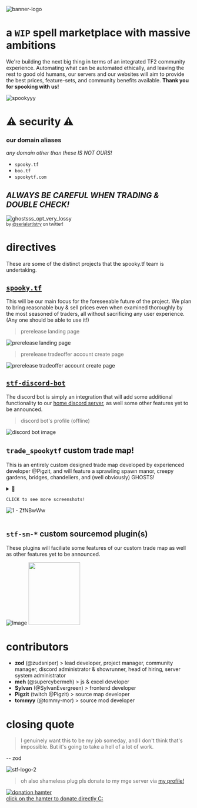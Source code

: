 ![banner-logo](https://user-images.githubusercontent.com/16076573/192673098-48467c36-2d96-43ca-bc02-5ec993989ceb.gif)
# a `WIP` spell marketplace with massive ambitions
We're building the next big thing in terms of an integrated TF2 community experience. Automating what can be automated ethically, and leaving the rest to good old humans, our servers and our websites will aim to provide the best prices, feature-sets, and community benefits available. **Thank you for spooking with us!**

![spookyyy](https://user-images.githubusercontent.com/16076573/192679534-c4bac976-63f8-4077-b74c-f21868a6a07c.png)

# ⚠️ security ⚠️
### our domain aliases
_any domain other than these IS NOT OURS!_  
- `spooky.tf` 
- `boo.tf`
- `spookytf.com`

## ***ALWAYS BE CAREFUL WHEN TRADING & DOUBLE CHECK!***

![ghostsss_opt_very_lossy](https://user-images.githubusercontent.com/16076573/195031893-e4f231fc-f9d8-4f37-9362-37bc360e37f3.gif)  
<sub>by [@serialartistry](https://twitter.com/serialartistry) on twitter!</sub>  

# directives
These are some of the distinct projects that the spooky.tf team is undertaking.
## [`spooky.tf`](https://github.com/spookytf/spookytf)  
This will be our main focus for the foreseeable future of the project. We plan to bring reasonable buy & sell prices even when examined thoroughly by the most seasoned of traders, all without sacrificing any user experience. (Any one should be able to use it!)  

> prerelease landing page  

![prerelease landing page](https://user-images.githubusercontent.com/16076573/192677278-36e62942-3f45-453d-bbbe-08922f072100.png)  
> prerelease tradeoffer account create page  

![prerelease tradeoffer account create page](https://user-images.githubusercontent.com/16076573/192677067-ce33dd96-0f19-4cff-bd97-10a129d3a640.png)


## [`stf-discord-bot`](https://github.com/spookytf/stf-discord-bot)  
The discord bot is simply an integration that will add some additional functionality to our [home discord server](https://spooky.tf/discord/), as well some other features yet to be announced.  

> discord bot's profile (offline)

![discord bot image](https://user-images.githubusercontent.com/16076573/192677858-d92f6aa8-4783-4943-ba52-037bc12bd802.png)


## `trade_spookytf` custom trade map!  
This is an entirely custom designed trade map developed by experienced developer @Pigzit, and will feature a sprawling spawn manor, creepy gardens, bridges, chandeliers, and (well obviously) GHOSTS!  
<details>
<summary> 👻

`CLICK to see more screenshots!`  

![1 - ZfNBwWw](https://user-images.githubusercontent.com/16076573/195037247-bbc3e091-b1df-43d3-ad82-299c0702d03b.jpg)
</summary>

> hammer very early prerelease

![mappreview](https://user-images.githubusercontent.com/16076573/192679269-debc57d5-e92b-4900-848f-ab1ccbcd0c60.png)

> looking at the edge of the spooky 'garden' area  

![4 - UQ5Mwrh](https://user-images.githubusercontent.com/16076573/195036141-de17e789-384d-4ae7-85f8-2e53ef76c160.jpg)

> scary looking bridge!  

![3 - tybHQFC](https://user-images.githubusercontent.com/16076573/195036680-0e4a3269-7a4b-4f22-a50e-fde0a7da8fb3.jpg)

> example of indoors environment for the manor  

![6 - l89JXb7](https://user-images.githubusercontent.com/16076573/195036365-cb0b036a-b108-47be-b838-a8fd7d6d40d0.jpg)

</details>

## `stf-sm-*` custom sourcemod plugin(s)
These plugins will faciliate some features of our custom trade map as well as other features yet to be announced.  

![Image](https://user-images.githubusercontent.com/16076573/192127576-6b2f53c8-ca1f-4a4c-9159-6003e1c73df9.png)
<img src=https://user-images.githubusercontent.com/16076573/195009007-a2fb22f9-ace5-441e-92a4-57b636183594.png width=140 height=170 >

# contributors
- **zod** (@zudsniper) > lead developer, project manager, community manager, discord administrator & showrunner, head of hiring, server system administrator
- **meh** (@supercybermeh) > js & excel developer
- **Sylvan** (@SylvanEvergreen) > frontend developer
- **Pigzit** (twitch @Pigzit) > source map developer
- **tommyy** (@tommy-mor) > source mod developer

# closing quote

> I genuinely want this to be my job someday, and I don't think that's impossible. But it's going to take a hell of a lot of work. 
  
 -- zod

![stf-logo-2](https://user-images.githubusercontent.com/16076573/192679367-16486f47-8f2f-4108-a643-1b2aab1de7b8.png)

> oh also shameless plug pls donate to my mge server via [my profile!](https://github.com/zudsniper/)  

[![donation hamter](https://camo.githubusercontent.com/d86f75137354ac38148f99f43507f9b0147db9a4cff67b8f27b267c6d1e25bed/68747470733a2f2f692e696d6775722e636f6d2f666e344c536d432e706e67)  
click on the hamter to donate directly C:](https://donate.contenthell.earth/)

